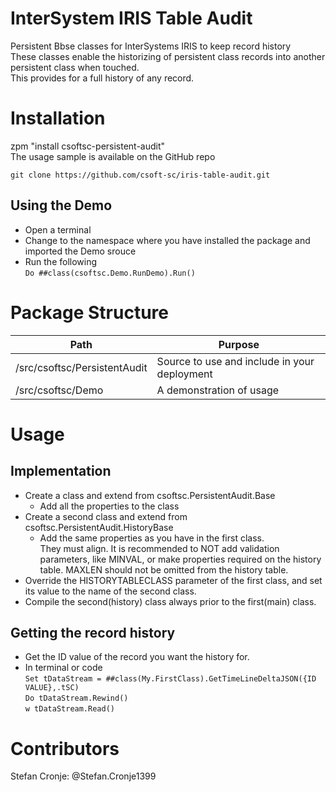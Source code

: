 # InterSystem IRIS Table Audit
Persistent Bbse classes for InterSystems IRIS to keep record history  
These classes enable the historizing of persistent class records into another persistent class when touched.  
This provides for a full history of any record.

# Installation
zpm "install csoftsc-persistent-audit"  
The usage sample is available on the GitHub repo  
```
git clone https://github.com/csoft-sc/iris-table-audit.git
```

## Using the Demo
- Open a terminal
- Change to the namespace where you have installed the package and imported the Demo srouce
- Run the following  
  ``Do ##class(csoftsc.Demo.RunDemo).Run()``

# Package Structure
| Path | Purpose |
| --- | --- |
| /src/csoftsc/PersistentAudit | Source to use and include in your deployment |
| /src/csoftsc/Demo | A demonstration of usage |

# Usage
## Implementation
- Create a class and extend from csoftsc.PersistentAudit.Base
  - Add all the properties to the class
- Create a second class and extend from csoftsc.PersistentAudit.HistoryBase
  - Add the same properties as you have in the first class.  
  They must align.
  It is recommended to NOT add validation parameters, like MINVAL, or make properties required on the history table. MAXLEN should not be omitted from the history table.
- Override the HISTORYTABLECLASS parameter of the first class, and set its value to the name of the second class.
- Compile the second(history) class always prior to the first(main) class.
 
## Getting the record history
- Get the ID value of the record you want the history for.
- In terminal or code  
  ``Set tDataStream = ##class(My.FirstClass).GetTimeLineDeltaJSON({ID VALUE},.tSC)``  
  ``Do tDataStream.Rewind()``  
  ``w tDataStream.Read()``

# Contributors
Stefan Cronje: @Stefan.Cronje1399
